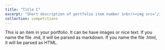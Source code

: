 ```yaml
---
title: "Title C"
excerpt: "Short description of portfolio item number 1<br/><img src='/images/competitions/competition_3.jpg'>"
collection: competitions
---
```


This is an item in your portfolio. It can be have images or nice text. If you name the file .md, it will be parsed as markdown. If you name the file .html, it will be parsed as HTML. 

